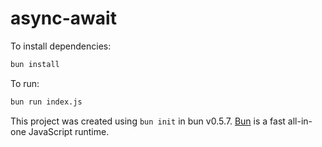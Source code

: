 # async-await

To install dependencies:

```bash
bun install
```

To run:

```bash
bun run index.js
```

This project was created using `bun init` in bun v0.5.7. [Bun](https://bun.sh) is a fast all-in-one JavaScript runtime.
